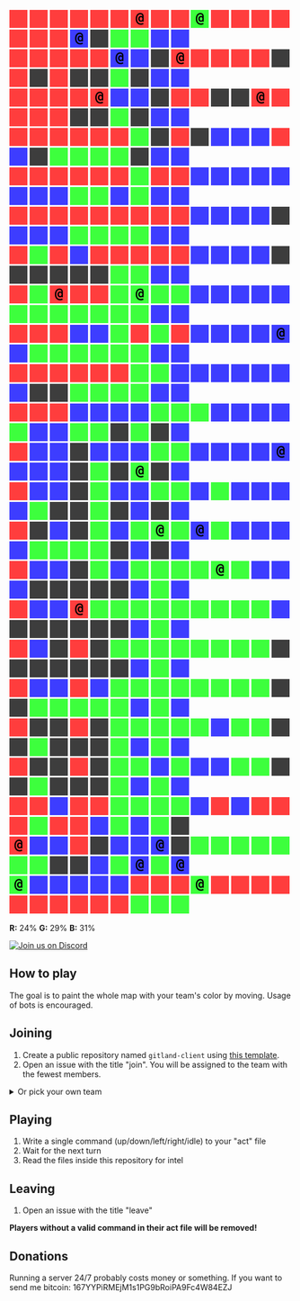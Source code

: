 ![](icons/ur) ![](icons/ur) ![](icons/ur) ![](icons/ur) ![](icons/ur) ![](icons/ur) ![](icons/cr) ![](icons/ur) ![](icons/ur) ![](icons/cg) ![](icons/ur) ![](icons/ur) ![](icons/ur) ![](icons/ur) ![](icons/ur) ![](icons/ur) ![](icons/ur) ![](icons/cb) ![](icons/ux) ![](icons/ug) ![](icons/ug) ![](icons/ub) ![](icons/ub)  
![](icons/ur) ![](icons/ur) ![](icons/ur) ![](icons/ur) ![](icons/ur) ![](icons/cb) ![](icons/ub) ![](icons/ux) ![](icons/cr) ![](icons/ur) ![](icons/ur) ![](icons/ur) ![](icons/ur) ![](icons/ux) ![](icons/ur) ![](icons/ux) ![](icons/ur) ![](icons/ux) ![](icons/ux) ![](icons/ug) ![](icons/ux) ![](icons/ub) ![](icons/ub)  
![](icons/ur) ![](icons/ur) ![](icons/ur) ![](icons/ur) ![](icons/cr) ![](icons/ub) ![](icons/ub) ![](icons/ux) ![](icons/ur) ![](icons/ur) ![](icons/ux) ![](icons/ux) ![](icons/cr) ![](icons/ur) ![](icons/ur) ![](icons/ur) ![](icons/ur) ![](icons/ux) ![](icons/ux) ![](icons/ug) ![](icons/ux) ![](icons/ub) ![](icons/ub)  
![](icons/ur) ![](icons/ur) ![](icons/ur) ![](icons/ur) ![](icons/ur) ![](icons/ur) ![](icons/ug) ![](icons/ux) ![](icons/ur) ![](icons/ux) ![](icons/ub) ![](icons/ub) ![](icons/ub) ![](icons/ur) ![](icons/ub) ![](icons/ux) ![](icons/ug) ![](icons/ug) ![](icons/ug) ![](icons/ug) ![](icons/ux) ![](icons/ub) ![](icons/ub)  
![](icons/ur) ![](icons/ur) ![](icons/ur) ![](icons/ur) ![](icons/ur) ![](icons/ur) ![](icons/ug) ![](icons/ur) ![](icons/ur) ![](icons/ub) ![](icons/ub) ![](icons/ub) ![](icons/ub) ![](icons/ub) ![](icons/ub) ![](icons/ub) ![](icons/ub) ![](icons/ug) ![](icons/ug) ![](icons/ub) ![](icons/ug) ![](icons/ub) ![](icons/ub)  
![](icons/ur) ![](icons/ur) ![](icons/ur) ![](icons/ur) ![](icons/ur) ![](icons/ur) ![](icons/ur) ![](icons/ur) ![](icons/ur) ![](icons/ub) ![](icons/ub) ![](icons/ub) ![](icons/ub) ![](icons/ux) ![](icons/ub) ![](icons/ub) ![](icons/ub) ![](icons/ug) ![](icons/ug) ![](icons/ug) ![](icons/ug) ![](icons/ub) ![](icons/ub)  
![](icons/ur) ![](icons/ug) ![](icons/ur) ![](icons/ub) ![](icons/ur) ![](icons/ur) ![](icons/ur) ![](icons/ur) ![](icons/ur) ![](icons/ub) ![](icons/ub) ![](icons/ub) ![](icons/ub) ![](icons/ux) ![](icons/ux) ![](icons/ux) ![](icons/ux) ![](icons/ux) ![](icons/ux) ![](icons/ug) ![](icons/ug) ![](icons/ub) ![](icons/ub)  
![](icons/ur) ![](icons/ug) ![](icons/cr) ![](icons/ur) ![](icons/ur) ![](icons/ug) ![](icons/cg) ![](icons/ug) ![](icons/ug) ![](icons/ub) ![](icons/ub) ![](icons/ub) ![](icons/ub) ![](icons/ub) ![](icons/ug) ![](icons/ug) ![](icons/ug) ![](icons/ug) ![](icons/ug) ![](icons/ug) ![](icons/ug) ![](icons/ub) ![](icons/ub)  
![](icons/ur) ![](icons/ur) ![](icons/ur) ![](icons/ub) ![](icons/ub) ![](icons/ug) ![](icons/ur) ![](icons/ug) ![](icons/ur) ![](icons/ub) ![](icons/ub) ![](icons/ub) ![](icons/ub) ![](icons/cb) ![](icons/ub) ![](icons/ug) ![](icons/ug) ![](icons/ug) ![](icons/ug) ![](icons/ug) ![](icons/ug) ![](icons/ub) ![](icons/ub)  
![](icons/ur) ![](icons/ur) ![](icons/ur) ![](icons/ur) ![](icons/ur) ![](icons/ur) ![](icons/ug) ![](icons/ug) ![](icons/ub) ![](icons/ub) ![](icons/ub) ![](icons/ub) ![](icons/ub) ![](icons/ub) ![](icons/ub) ![](icons/ux) ![](icons/ux) ![](icons/ug) ![](icons/ug) ![](icons/ug) ![](icons/ug) ![](icons/ub) ![](icons/ub)  
![](icons/ur) ![](icons/ur) ![](icons/ur) ![](icons/ub) ![](icons/ub) ![](icons/ub) ![](icons/ub) ![](icons/ug) ![](icons/ug) ![](icons/ug) ![](icons/ub) ![](icons/ub) ![](icons/ub) ![](icons/ub) ![](icons/ug) ![](icons/ub) ![](icons/ub) ![](icons/ug) ![](icons/ug) ![](icons/ux) ![](icons/ug) ![](icons/ux) ![](icons/ub)  
![](icons/ur) ![](icons/ub) ![](icons/ub) ![](icons/ux) ![](icons/ub) ![](icons/ub) ![](icons/ub) ![](icons/ug) ![](icons/ug) ![](icons/ub) ![](icons/ub) ![](icons/ub) ![](icons/ub) ![](icons/cb) ![](icons/ub) ![](icons/ub) ![](icons/ub) ![](icons/ux) ![](icons/ug) ![](icons/ux) ![](icons/cg) ![](icons/ux) ![](icons/ub)  
![](icons/ur) ![](icons/ub) ![](icons/ub) ![](icons/ux) ![](icons/ug) ![](icons/ub) ![](icons/ub) ![](icons/ug) ![](icons/ug) ![](icons/ub) ![](icons/ug) ![](icons/ub) ![](icons/ub) ![](icons/ub) ![](icons/ub) ![](icons/ug) ![](icons/ux) ![](icons/ux) ![](icons/ug) ![](icons/ux) ![](icons/ub) ![](icons/ux) ![](icons/ub)  
![](icons/ur) ![](icons/ux) ![](icons/ub) ![](icons/ux) ![](icons/ug) ![](icons/ub) ![](icons/ug) ![](icons/cg) ![](icons/ug) ![](icons/cb) ![](icons/ug) ![](icons/ub) ![](icons/ub) ![](icons/ub) ![](icons/ub) ![](icons/ug) ![](icons/ug) ![](icons/ug) ![](icons/ug) ![](icons/ux) ![](icons/ub) ![](icons/ux) ![](icons/ub)  
![](icons/ur) ![](icons/ub) ![](icons/ub) ![](icons/ux) ![](icons/ug) ![](icons/ub) ![](icons/ug) ![](icons/ug) ![](icons/ug) ![](icons/ug) ![](icons/cg) ![](icons/ug) ![](icons/ub) ![](icons/ub) ![](icons/ub) ![](icons/ux) ![](icons/ux) ![](icons/ux) ![](icons/ux) ![](icons/ux) ![](icons/ub) ![](icons/ug) ![](icons/ub)  
![](icons/ur) ![](icons/ub) ![](icons/ub) ![](icons/cr) ![](icons/ug) ![](icons/ug) ![](icons/ug) ![](icons/ug) ![](icons/ug) ![](icons/ug) ![](icons/ug) ![](icons/ug) ![](icons/ug) ![](icons/ub) ![](icons/ux) ![](icons/ux) ![](icons/ux) ![](icons/ux) ![](icons/ux) ![](icons/ux) ![](icons/ub) ![](icons/ug) ![](icons/ub)  
![](icons/ur) ![](icons/ub) ![](icons/ux) ![](icons/ur) ![](icons/ux) ![](icons/ug) ![](icons/ug) ![](icons/ug) ![](icons/ug) ![](icons/ug) ![](icons/ug) ![](icons/ug) ![](icons/ug) ![](icons/ux) ![](icons/ux) ![](icons/ux) ![](icons/ux) ![](icons/ux) ![](icons/ux) ![](icons/ux) ![](icons/ub) ![](icons/ug) ![](icons/ub)  
![](icons/ur) ![](icons/ub) ![](icons/ub) ![](icons/ur) ![](icons/ub) ![](icons/ug) ![](icons/ug) ![](icons/ug) ![](icons/ug) ![](icons/ug) ![](icons/ug) ![](icons/ug) ![](icons/ug) ![](icons/ux) ![](icons/ux) ![](icons/ug) ![](icons/ug) ![](icons/ug) ![](icons/ug) ![](icons/ug) ![](icons/ub) ![](icons/ug) ![](icons/ub)  
![](icons/ur) ![](icons/ux) ![](icons/ux) ![](icons/ur) ![](icons/ux) ![](icons/ug) ![](icons/ug) ![](icons/ug) ![](icons/ug) ![](icons/ug) ![](icons/ub) ![](icons/ug) ![](icons/ug) ![](icons/ux) ![](icons/ux) ![](icons/ug) ![](icons/ux) ![](icons/ux) ![](icons/ux) ![](icons/ug) ![](icons/ub) ![](icons/ug) ![](icons/ub)  
![](icons/ur) ![](icons/ux) ![](icons/ux) ![](icons/ur) ![](icons/ux) ![](icons/ug) ![](icons/ug) ![](icons/ub) ![](icons/ug) ![](icons/ub) ![](icons/ub) ![](icons/ug) ![](icons/ug) ![](icons/ux) ![](icons/ux) ![](icons/ug) ![](icons/ux) ![](icons/ux) ![](icons/ux) ![](icons/ug) ![](icons/ub) ![](icons/ug) ![](icons/ub)  
![](icons/ur) ![](icons/ur) ![](icons/ub) ![](icons/ur) ![](icons/ur) ![](icons/ug) ![](icons/ug) ![](icons/ug) ![](icons/ug) ![](icons/ub) ![](icons/ur) ![](icons/ub) ![](icons/ur) ![](icons/ur) ![](icons/ur) ![](icons/ug) ![](icons/ur) ![](icons/ur) ![](icons/ub) ![](icons/ug) ![](icons/ub) ![](icons/ug) ![](icons/ux)  
![](icons/cr) ![](icons/ub) ![](icons/ub) ![](icons/ur) ![](icons/ux) ![](icons/ub) ![](icons/ub) ![](icons/cb) ![](icons/ux) ![](icons/ug) ![](icons/ug) ![](icons/ug) ![](icons/ug) ![](icons/ug) ![](icons/ug) ![](icons/ug) ![](icons/ux) ![](icons/ux) ![](icons/ub) ![](icons/ug) ![](icons/cb) ![](icons/ug) ![](icons/cb)  
![](icons/cg) ![](icons/ub) ![](icons/ub) ![](icons/ub) ![](icons/ub) ![](icons/ub) ![](icons/ur) ![](icons/ur) ![](icons/ur) ![](icons/cg) ![](icons/ur) ![](icons/ur) ![](icons/ur) ![](icons/ur) ![](icons/ur) ![](icons/ur) ![](icons/ur) ![](icons/ur) ![](icons/ur) ![](icons/ur) ![](icons/ug) ![](icons/ug) ![](icons/ug)

**R:** 24% **G:** 29% **B:** 31%


<a href="https://discord.gg/vSk8CJj">
  <img src="https://i.imgur.com/YNyTNuw.png" alt="Join us on Discord" height="64"/>
</a>

## How to play

The goal is to paint the whole map with your team's color by moving. Usage of bots is encouraged.

## Joining
1. Create a public repository named `gitland-client` using [this template](https://github.com/Richienb/gitland-client-boilerplate/generate).
2. Open an issue with the title "join". You will be assigned to the team with the fewest members.
<details>
<summary>Or pick your own team</summary>
Open an issue with a team name as the title (cr/cg/cb)
</details>

## Playing
1. Write a single command (up/down/left/right/idle) to your "act" file
2. Wait for the next turn
3. Read the files inside this repository for intel

## Leaving
1. Open an issue with the title "leave"

**Players without a valid command in their act file will be removed!**

## Donations
Running a server 24/7 probably costs money or something. If you want to send me bitcoin: 167YYPiRMEjM1s1PG9bRoiPA9Fc4W84EZJ
